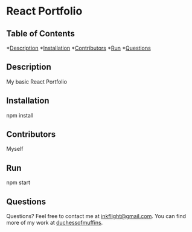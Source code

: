 # React Portfolio

## Table of Contents

*[Description](#description)
*[Installation](#installation)
*[Contributors](#contributors)
*[Run](#run)
*[Questions](#questions)

## Description
My basic React Portfolio

## Installation
npm install

## Contributors
Myself

## Run
npm start

## Questions
Questions?  Feel free to contact me at inkflight@gmail.com.
You can find more of my work at [duchessofmuffins](https://github.com/undefined/).
